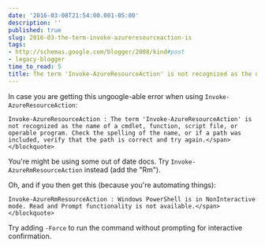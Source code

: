 ```yaml
---
date: '2016-03-08T21:54:00.001-05:00'
description: ''
published: true
slug: 2016-03-the-term-invoke-azureresourceaction-is
tags:
- http://schemas.google.com/blogger/2008/kind#post
- legacy-blogger
time_to_read: 5
title: The term 'Invoke-AzureResourceAction' is not recognized as the name of a cmdlet
---
```


In case you are getting this ungoogle-able error when using `Invoke-AzureResourceAction`:

    Invoke-AzureResourceAction : The term 'Invoke-AzureResourceAction' is not recognized as the name of a cmdlet, function, script file, or operable program. Check the spelling of the name, or if a path was included, verify that the path is correct and try again.</span></blockquote>

You're might be using some out of date docs. Try `Invoke-AzureRmResourceAction` instead (add the "Rm").

Oh, and if you then get this (because you're automating things):

    Invoke-AzureRmResourceAction : Windows PowerShell is in NonInteractive mode. Read and Prompt functionality is not available.</span></blockquote>

Try adding `-Force` to run the command without prompting for interactive confirmation.
